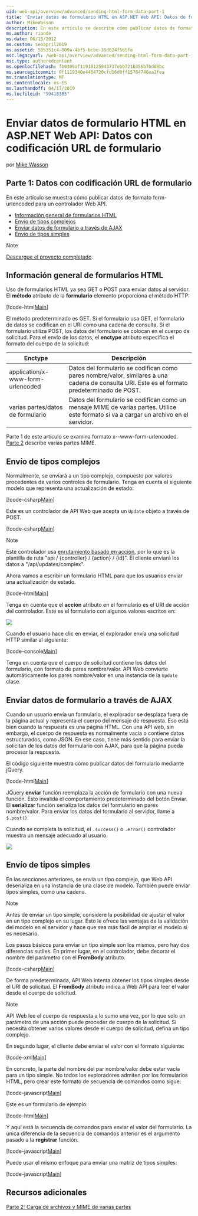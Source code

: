 ```yaml
---
uid: web-api/overview/advanced/sending-html-form-data-part-1
title: 'Enviar datos de formulario HTML en ASP.NET Web API: Datos de formato form-urlencoded - ASP.NET 4.x'
author: MikeWasson
description: En este artículo se describe cómo publicar datos de formato form-urlencoded a un controlador de API Web con ASP.NET 4.x
ms.author: riande
ms.date: 06/15/2012
ms.custom: seoapril2019
ms.assetid: 585351c4-809a-4bf5-bcbe-35d624f565fe
msc.legacyurl: /web-api/overview/advanced/sending-html-form-data-part-1
msc.type: authoredcontent
ms.openlocfilehash: fb0309af11910125943737ebb721b356b7bd08bc
ms.sourcegitcommit: 0f1119340e4464720cfd16d0ff15764746ea1fea
ms.translationtype: MT
ms.contentlocale: es-ES
ms.lasthandoff: 04/17/2019
ms.locfileid: "59418305"
---
```

# <a name="sending-html-form-data-in-aspnet-web-api-form-urlencoded-data"></a>Enviar datos de formulario HTML en ASP.NET Web API: Datos con codificación URL de formulario

por [Mike Wasson](https://github.com/MikeWasson)

## <a name="part-1-form-urlencoded-data"></a>Parte 1: Datos con codificación URL de formulario

En este artículo se muestra cómo publicar datos de formato form-urlencoded para un controlador Web API.

- [Información general de formularios HTML](#overview_of_html_forms)
- [Envío de tipos complejos](#sending_complex_types)
- [Enviar datos de formulario a través de AJAX](#sending_form_data_via_ajax)
- [Envío de tipos simples](#sending_simple_types)

> [!NOTE]
> [Descargue el proyecto completado](https://code.msdn.microsoft.com/ASPNET-Web-API-Sending-a6f9d007).


<a id="overview_of_html_forms"></a>
## <a name="overview-of-html-forms"></a>Información general de formularios HTML

Uso de formularios HTML ya sea GET o POST para enviar datos al servidor. El **método** atributo de la **formulario** elemento proporciona el método HTTP:

[!code-html[Main](sending-html-form-data-part-1/samples/sample1.html)]

El método predeterminado es GET. Si el formulario usa GET, el formulario de datos se codifican en el URI como una cadena de consulta. Si el formulario utiliza POST, los datos del formulario se colocan en el cuerpo de solicitud. Para el envío de los datos, el **enctype** atributo especifica el formato del cuerpo de la solicitud:

| Enctype | Descripción |
| --- | --- |
| application/x-www-form-urlencoded | Datos del formulario se codifican como pares nombre/valor, similares a una cadena de consulta URI. Este es el formato predeterminado de POST. |
| varias partes/datos de formulario | Datos del formulario se codifican como un mensaje MIME de varias partes. Utilice este formato si va a cargar un archivo en el servidor. |

Parte 1 de este artículo se examina formato x--www-form-urlencoded. [Parte 2](sending-html-form-data-part-2.md) describe varias partes MIME.

<a id="sending_complex_types"></a>
## <a name="sending-complex-types"></a>Envío de tipos complejos

Normalmente, se enviará a un tipo complejo, compuesto por valores procedentes de varios controles de formulario. Tenga en cuenta el siguiente modelo que representa una actualización de estado:

[!code-csharp[Main](sending-html-form-data-part-1/samples/sample2.cs)]

Este es un controlador de API Web que acepta un `Update` objeto a través de POST.

[!code-csharp[Main](sending-html-form-data-part-1/samples/sample3.cs)]

> [!NOTE]
> Este controlador usa [enrutamiento basado en acción](../web-api-routing-and-actions/routing-in-aspnet-web-api.md#routing_by_action_name), por lo que es la plantilla de ruta &quot;api / {controller} / {action} / {id}&quot;. El cliente enviará los datos a &quot;/api/updates/complex&quot;.


Ahora vamos a escribir un formulario HTML para que los usuarios enviar una actualización de estado.

[!code-html[Main](sending-html-form-data-part-1/samples/sample4.html)]

Tenga en cuenta que el **acción** atributo en el formulario es el URI de acción del controlador. Este es el formulario con algunos valores escritos en:

![](sending-html-form-data-part-1/_static/image1.png)

Cuando el usuario hace clic en enviar, el explorador envía una solicitud HTTP similar al siguiente:

[!code-console[Main](sending-html-form-data-part-1/samples/sample5.cmd)]

Tenga en cuenta que el cuerpo de solicitud contiene los datos del formulario, con formato de pares nombre/valor. API Web convierte automáticamente los pares nombre/valor en una instancia de la `Update` clase.

<a id="sending_form_data_via_ajax"></a>
## <a name="sending-form-data-via-ajax"></a>Enviar datos de formulario a través de AJAX

Cuando un usuario envía un formulario, el explorador se desplaza fuera de la página actual y representa el cuerpo del mensaje de respuesta. Eso está bien cuando la respuesta es una página HTML. Con una API web, sin embargo, el cuerpo de respuesta es normalmente vacía o contiene datos estructurados, como JSON. En ese caso, tiene más sentido para enviar la solicitan de los datos del formulario con AJAX, para que la página pueda procesar la respuesta.

El código siguiente muestra cómo publicar datos del formulario mediante jQuery.

[!code-html[Main](sending-html-form-data-part-1/samples/sample6.html)]

JQuery **enviar** función reemplaza la acción de formulario con una nueva función. Esto invalida el comportamiento predeterminado del botón Enviar. El **serializar** función serializa los datos del formulario en pares nombre/valor. Para enviar los datos del formulario al servidor, llame a `$.post()`.

Cuando se completa la solicitud, el `.success()` o `.error()` controlador muestra un mensaje adecuado al usuario.

![](sending-html-form-data-part-1/_static/image2.png)

<a id="sending_simple_types"></a>
## <a name="sending-simple-types"></a>Envío de tipos simples

En las secciones anteriores, se envía un tipo complejo, que Web API deserializa en una instancia de una clase de modelo. También puede enviar tipos simples, como una cadena.

> [!NOTE]
> Antes de enviar un tipo simple, considere la posibilidad de ajustar el valor en un tipo complejo en su lugar. Esto le ofrece las ventajas de la validación del modelo en el servidor y hace que sea más fácil de ampliar el modelo si es necesario.


Los pasos básicos para enviar un tipo simple son los mismos, pero hay dos diferencias sutiles. En primer lugar, en el controlador, debe decorar el nombre del parámetro con el **FromBody** atributo.

[!code-csharp[Main](sending-html-form-data-part-1/samples/sample7.cs?highlight=3)]

De forma predeterminada, API Web intenta obtener los tipos simples desde el URI de solicitud. El **FromBody** atributo indica a Web API para leer el valor desde el cuerpo de solicitud.

> [!NOTE]
> API Web lee el cuerpo de respuesta a lo sumo una vez, por lo que solo un parámetro de una acción puede proceder de cuerpo de la solicitud. Si necesita obtener varios valores desde el cuerpo de solicitud, defina un tipo complejo.


En segundo lugar, el cliente debe enviar el valor con el formato siguiente:

[!code-xml[Main](sending-html-form-data-part-1/samples/sample8.xml)]

En concreto, la parte del nombre del par nombre/valor debe estar vacía para un tipo simple. No todos los exploradores admiten por los formularios HTML, pero crear este formato de secuencia de comandos como sigue:

[!code-javascript[Main](sending-html-form-data-part-1/samples/sample9.js)]

Este es un formulario de ejemplo:

[!code-html[Main](sending-html-form-data-part-1/samples/sample10.html)]

Y aquí está la secuencia de comandos para enviar el valor del formulario. La única diferencia de la secuencia de comandos anterior es el argumento pasado a la **registrar** función.

[!code-javascript[Main](sending-html-form-data-part-1/samples/sample11.js?highlight=2)]

Puede usar el mismo enfoque para enviar una matriz de tipos simples:

[!code-javascript[Main](sending-html-form-data-part-1/samples/sample12.js)]

## <a name="additional-resources"></a>Recursos adicionales

[Parte 2: Carga de archivos y MIME de varias partes](sending-html-form-data-part-2.md)
